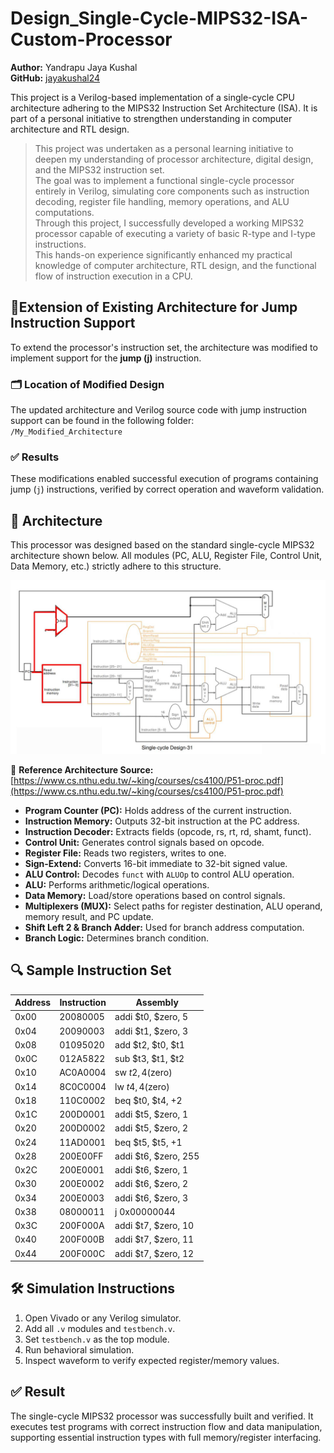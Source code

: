 # Design_Single-Cycle-MIPS32-ISA-Custom-Processor

**Author:** Yandrapu Jaya Kushal  
**GitHub:** [jayakushal24](https://github.com/jayakushal24)

This project is a Verilog-based implementation of a single-cycle CPU architecture adhering to the MIPS32 Instruction Set Architecture (ISA). It is part of a personal initiative to strengthen understanding in computer architecture and RTL design.

> This project was undertaken as a personal learning initiative to deepen my understanding of processor architecture, digital design, and the MIPS32 instruction set.  
> The goal was to implement a functional single-cycle processor entirely in Verilog, simulating core components such as instruction decoding, register file handling, memory operations, and ALU computations.  
> Through this project, I successfully developed a working MIPS32 processor capable of executing a variety of basic R-type and I-type instructions.  
> This hands-on experience significantly enhanced my practical knowledge of computer architecture, RTL design, and the functional flow of instruction execution in a CPU.

## 🔧Extension of Existing Architecture for Jump Instruction Support

To extend the processor's instruction set, the architecture was modified to implement support for the **jump (j)** instruction.

### 🗂 Location of Modified Design

The updated architecture and Verilog source code with jump instruction support can be found in the following folder:  
`/My_Modified_Architecture`

### ✅ Results

These modifications enabled successful execution of programs containing jump (`j`) instructions, verified by correct operation and waveform validation.


## 🧱 Architecture 

This processor was designed based on the standard single-cycle MIPS32 architecture shown below. All modules (PC, ALU, Register File, Control Unit, Data Memory, etc.) strictly adhere to this structure.

![MIPS32 Architecture](./Architecture_MIPS32.png)

📖 **Reference Architecture Source:**  
[https://www.cs.nthu.edu.tw/~king/courses/cs4100/P51-proc.pdf](https://www.cs.nthu.edu.tw/~king/courses/cs4100/P51-proc.pdf)

- **Program Counter (PC):** Holds address of the current instruction.
- **Instruction Memory:** Outputs 32-bit instruction at the PC address.
- **Instruction Decoder:** Extracts fields (opcode, rs, rt, rd, shamt, funct).
- **Control Unit:** Generates control signals based on opcode.
- **Register File:** Reads two registers, writes to one.
- **Sign-Extend:** Converts 16-bit immediate to 32-bit signed value.
- **ALU Control:** Decodes `funct` with `ALUOp` to control ALU operation.
- **ALU:** Performs arithmetic/logical operations.
- **Data Memory:** Load/store operations based on control signals.
- **Multiplexers (MUX):** Select paths for register destination, ALU operand, memory result, and PC update.
- **Shift Left 2 & Branch Adder:** Used for branch address computation.
- **Branch Logic:** Determines branch condition.



## 🔍 Sample Instruction Set

| Address | Instruction | Assembly                   |
|---------|-------------|----------------------------|
| 0x00    | 20080005    | addi $t0, $zero, 5         |
| 0x04    | 20090003    | addi $t1, $zero, 3         |
| 0x08    | 01095020    | add  $t2, $t0, $t1        |
| 0x0C    | 012A5822    | sub  $t3, $t1, $t2        |
| 0x10    | AC0A0004    | sw   $t2, 4($zero)         |
| 0x14    | 8C0C0004    | lw   $t4, 4($zero)         |
| 0x18    | 110C0002    | beq  $t0, $t4, +2         |
| 0x1C    | 200D0001    | addi $t5, $zero, 1         |
| 0x20    | 200D0002    | addi $t5, $zero, 2         |
| 0x24    | 11AD0001    | beq  $t5, $t5, +1         |
| 0x28    | 200E00FF    | addi $t6, $zero, 255       |
| 0x2C    | 200E0001    | addi $t6, $zero, 1         |
| 0x30    | 200E0002    | addi $t6, $zero, 2         |
| 0x34    | 200E0003    | addi $t6, $zero, 3         |
| 0x38    | 08000011    | j    0x00000044           |
| 0x3C    | 200F000A    | addi $t7, $zero, 10        |
| 0x40    | 200F000B    | addi $t7, $zero, 11        |
| 0x44    | 200F000C    | addi $t7, $zero, 12        |


## 🛠️ Simulation Instructions

1. Open Vivado or any Verilog simulator.
2. Add all `.v` modules and `testbench.v`.
3. Set `testbench.v` as the top module.
4. Run behavioral simulation.
5. Inspect waveform to verify expected register/memory values.


## ✅ Result

The single-cycle MIPS32 processor was successfully built and verified. It executes test programs with correct instruction flow and data manipulation, supporting essential instruction types with full memory/register interfacing.
































